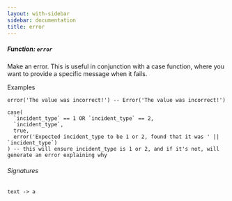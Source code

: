 ```yaml
---
layout: with-sidebar
sidebar: documentation
title: error
---
```


##### Function: `error`
Make an error. This is useful in conjunction with a case function,
  where you want to provide a specific message when it fails.

  Examples

    error('The value was incorrect!') -- Error('The value was incorrect!')

    case(
      `incident_type` == 1 OR `incident_type` == 2,
      `incident_type`,
      true,
      error('Expected incident_type to be 1 or 2, found that it was ' || `incident_type`)
    ) -- this will ensure incident_type is 1 or 2, and if it's not, will generate an error explaining why

###### Signatures
    text -> a

